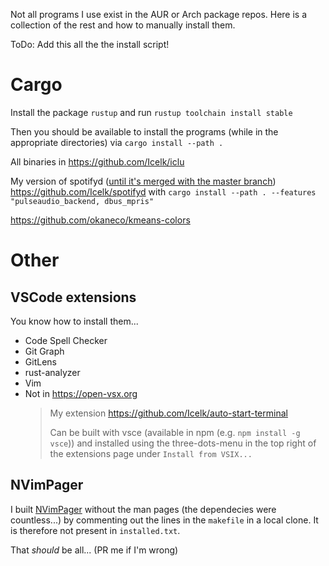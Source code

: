 Not all programs I use exist in the AUR or Arch package repos.
Here is a collection of the rest and how to manually install them.

ToDo: Add this all the the install script!

# Cargo
Install the package `rustup` and run `rustup toolchain install stable`

Then you should be available to install the programs (while in the appropriate directories) via `cargo install --path .`

All binaries in <https://github.com/Icelk/iclu>

My version of spotifyd ([until it's merged with the master branch](https://github.com/Spotifyd/spotifyd/pull/750)) <https://github.com/Icelk/spotifyd> with `cargo install --path . --features "pulseaudio_backend, dbus_mpris"`

<https://github.com/okaneco/kmeans-colors>


# Other

## VSCode extensions
You know how to install them...

- Code Spell Checker
- Git Graph
- GitLens
- rust-analyzer
- Vim
- Not in <https://open-vsx.org>
    > My extension <https://github.com/Icelk/auto-start-terminal>
    >
    > Can be built with vsce (available in npm (e.g. `npm install -g vsce`)) and
    > installed using the three-dots-menu in the top right of the extensions page under `Install from VSIX...`

## NVimPager

I built [NVimPager](https://github.com/lucc/nvimpager) without the man pages (the dependecies were countless...) by commenting out the lines in
the `makefile` in a local clone. It is therefore not present in `installed.txt`.

That *should* be all... (PR me if I'm wrong)

